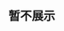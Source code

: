 
<br><br>

## 暂不展示


<!-- ### [2024-4: 基于小米AIOT平台的语言和声纹识别系统](https://HewangMa.github.io/blogs/aiot-sr/aiot-sr.html)
### [2024-3: Thoughts and Experience on Solving Project Euler](https://HewangMa.github.io/blogs/project-euler/project-euler.html)
### [2024-3: 基于Discuz！的考研学习教育网站](https://HewangMa.github.io/blogs/drtcsol/drtcsol.html)
### [2023-4: Summary of Basic Details of Computer Science](http://HewangMa.github.io/blogs/socs/index.html)
### [2023-4: Summary of Advanced Mathematics and Linear Algebra Methods and Details](https://HewangMa.github.io/blogs/somath/index.html)
### [2022-8: 惊蛰——基于tesseract的微信聊天记录自动处理工具](https://github.com/HewangMa/auto_waken)
### [2021-4: 基于 grasshopper 的北京既有铁路闲置资源更新策略研究 —— 动态视域生成](http://HewangMa.github.io/blogs/gh-train-view/gh-train-view.html)
### [2014-8: Derivation of root-finding formulas for some special fourth-order equations of one variable](http://HewangMa.github.io/blogs/y4c/y4c.pdf) -->

<!-- <br><br> -->

<!-- ### 阅读提示 Read Tips：
* 链接内容以静态html界面、github仓库或网站的形式呈现，请缩放浏览器以适应阅读。The linked content is presented in the form of a static HTML interface, github repository or website. Please zoom the browser to adapt to reading.
* 文章内容全部出自Hewang个人成果，欢迎批评指正，请勿窃取他用。The content of the article is all from Hewang's personal work. Criticisms and corrections are welcome, and please do not steal it for other purposes. -->
